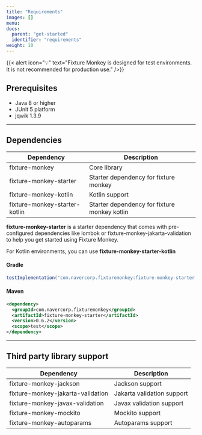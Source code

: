 ```yaml
---
title: "Requirements"
images: []
menu:
docs:
  parent: "get-started"
  identifier: "requirements"
weight: 10
---
```


{{< alert icon="💡" text="Fixture Monkey is designed for test environments. It is not recommended for production use." />}}

## Prerequisites
* Java 8 or higher
* JUnit 5 platform
* jqwik 1.3.9

--------

## Dependencies
| Dependency | Description |
|--|--|
| fixture-monkey | Core library |
| fixture-monkey-starter | Starter dependency for fixture monkey |
| fixture-monkey-kotlin | Kotlin support |
| fixture-monkey-starter-kotlin | Starter dependency for fixture monkey kotlin |

**fixture-monkey-starter** is a starter dependency that comes with pre-configured dependencies like lombok or fixture-monkey-jakarta-validation to help you get started using Fixture Monkey.

For Kotlin environments, you can use **fixture-monkey-starter-kotlin**

#### Gradle
```groovy
testImplementation("com.navercorp.fixturemonkey:fixture-monkey-starter:0.6.2")
```

#### Maven
```xml
<dependency>
  <groupId>com.navercorp.fixturemonkey</groupId>
  <artifactId>fixture-monkey-starter</artifactId>
  <version>0.6.2</version>
  <scope>test</scope>
</dependency>
```

--------

## Third party library support
| Dependency | Description |
|--|--|
| fixture-monkey-jackson | Jackson support |
| fixture-monkey-jakarta-validation | Jakarta validation support |
| fixture-monkey-javax-validation | Javax validation support |
| fixture-monkey-mockito | Mockito support |
| fixture-monkey-autoparams | Autoparams support |
